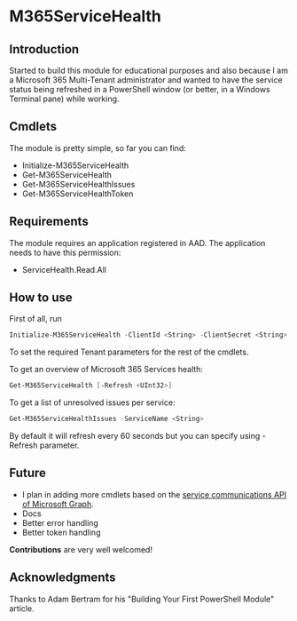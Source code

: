 # M365ServiceHealth

## Introduction

Started to build this module for educational purposes and also because I am a Microsoft 365 Multi-Tenant administrator and wanted to have the service status being refreshed in a PowerShell window (or better, in a Windows Terminal pane) while working.

## Cmdlets
The module is pretty simple, so far you can find:

- Initialize-M365ServiceHealth
- Get-M365ServiceHealth
- Get-M365ServiceHealthIssues
- Get-M365ServiceHealthToken

## Requirements

The module requires an application registered in AAD.
The application needs to have this permission:

- ServiceHealth.Read.All

## How to use

First of all, run 

```powershell
Initialize-M365ServiceHealth -ClientId <String> -ClientSecret <String> -TenantName <String>
```

To set the required Tenant parameters for the rest of the cmdlets.

To get an overview of Microsoft 365 Services health:

```powershell
Get-M365ServiceHealth [-Refresh <UInt32>]
```
To get a list of unresolved issues per service:

```powershell
Get-M365ServiceHealthIssues -ServiceName <String> 
```

By default it will refresh every 60 seconds but you can specify using -Refresh parameter.

## Future

- I plan in adding more cmdlets based on the [service communications API of Microsoft Graph](https://docs.microsoft.com/graph/api/resources/service-communications-api-overview).
- Docs
- Better error handling
- Better token handling

**Contributions** are very well welcomed!

## Acknowledgments

Thanks to Adam Bertram for his "Building Your First PowerShell Module" article.